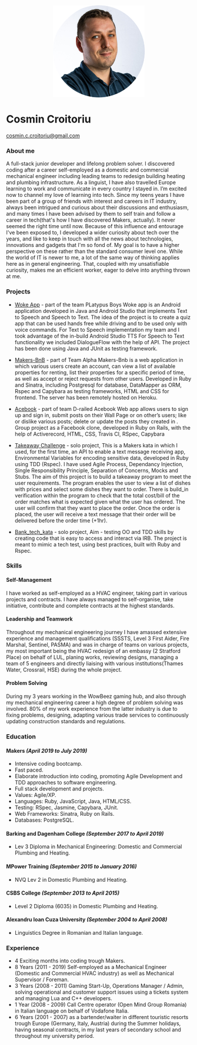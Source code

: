 <p align="center"><img src="./images/photo.png" alt="portrait" width="250"/></p>
     
# Cosmin Croitoriu


 [cosmin.c.croitoriu@gmail.com](mailto:cosmin.c.croitoriu@gmail.com) 
### About me
  A full-stack junior developer and lifelong problem solver. I discovered coding after a career self-employed as a domestic and commercial mechanical engineer including leading teams to redesign building heating and plumbing infrastructure. As a linguist, I have also travelled Europe learning to work and communicate in every country I stayed in. I’m excited now to channel my love of learning into tech.
  Since my teens years I have been part of a group of friends with interest and careers in IT industry, always been intrigued and curious about their discussions and enthusiasm, and many times I have been advised by them to self train and follow a career in tech(that's how I have discovered Makers, actually). It never seemed the right time until now.
  Because of this influence and entourage I've been exposed to, I developed a wider curiosity about tech over the years, and like to keep in touch with all the news about technologies, innovations and gadgets that I'm so fond of. My goal is to have a higher perspective on these rather than the standard consumer level one.
  While the world of IT is newer to me, a lot of the same way of thinking applies here as in general engineering. That, coupled with my unsatisfiable curiosity, makes me an efficient worker, eager to delve into anything thrown at me.
  
### Projects
*  [Woke App](https://github.com/mondongos/woke-platypus) - part of the team PLatypus Boys Woke app is an Android application developed in Java and Android Studio that implements Text to Speech and Speech to Text. The idea of the project is to create a quiz app that can be used hands free while driving and to be used only with voice commands. For Text to Speech implementation my team and I took advantage of the in-build Android Studio TTS For Speech to Text functionality we included DialogueFlow with the help of API. The project has been done using Java and JUnit as testing framework.

*  [Makers-BnB](https://github.com/Cosmin-Croitoriu/Makers-Bnb) - part of Team Alpha Makers-Bnb is a web application in which various users create an account, can view a list of available properties for renting, list their properties for a specific period of time, as well as accept or reject requests from other users. Developed in Ruby and Sinatra, including Postgresql for database, DataMapper as ORM, Rspec and Capybara as testing frameworks, HTML and CSS for frontend. The server has been remotely hosted on Heroku.

*  [Acebook](https://github.com/marbuthnott/acebook-d-railed) - part of team D-railed Acebook Web app allows users to sign up and sign in, submit posts on their Wall Page or on other’s users; like or dislike various posts; delete or update the posts they created in . Group project as a Facebook clone, developed in Ruby on Rails, with the help of Activerecord, HTML, CSS, Travis CI, RSpec, Capybara

*  [Takeaway Challenge](https://github.com/Cosmin-Croitoriu/takeaway-challenge) - solo project, This is a Makers kata in which I used, for the first time, an API to enable a text message receiving app, Environmental Variables for encoding sensitive data, developed in Ruby using TDD (Rspec). I have used Agile Process, Dependancy Injection, Single Responsibility Principle, Separation of Concerns, Mocks and Stubs. The aim of this project is to build a takeaway program to meet the user requirements. The program enables the user to view a list of dishes with prices and select some dishes they want to order. There is build_in verification within the program to check that the total cost/bill of the order matches what is expected given what the user has ordered. The user will confirm that they want to place the order. Once the order is placed, the user will receive a text message that their order will be delivered before the order time (+1hr).

*  [Bank_tech_kata](https://github.com/Cosmin-Croitoriu/bank_tech_kata) - solo project, Aim - testing OO and TDD skills by creating code that is easy to access and interact via IRB. The project is meant to mimic a tech test, using best practices, built with Ruby and Rspec.

### Skills

#### Self-Management
 I have worked as self-employed as a HVAC engineer, taking part in various projects and contracts. I have always managed to self-organise, take initiative, contribute and complete contracts at the highest standards.
#### Leadership and Teamwork
 Throughout my mechanical engineering journey I have amassed extensive experience and management qualifications (SSSTS, Level 3 First Aider, Fire Marshal, Sentinel, PASMA) and was in charge of teams on various projects, my most important being the HVAC redesign of an embassy (2 Stratford Place) on behalf of LUL, planing works, reviewing designs, managing a team of 5 engineers and directly liaising with various institutions(Thames Water, Crossrail, HSE) during the whole project. 
#### Problem Solving
 During my 3 years working in the WowBeez gaming hub, and also through my mechanical engineering career a high degree of problem solving was involved. 80% of my work experience from the latter industry is due to fixing problems, designing, adapting various trade services to continuously updating construction standards and regulations.
### Education
 #### Makers *(April 2019 to July 2019)*
* Intensive coding bootcamp.
* Fast paced.
* Elaborate introduction into coding, promoting Agile Development and TDD approaches to software engineering.
* Full stack development and projects.
* Values: Agile/XP.
* Languages: Ruby, JavaScript, Java, HTML/CSS.
* Testing: RSpec, Jasmine, Capybara, JUnit.
* Web Frameworks: Sinatra, Ruby on Rails.
* Databases: PostgreSQL.
 #### Barking and Dagenham College *(September 2017 to April 2019)* 
* Lev 3 Diploma in Mechanical Engineering: Domestic and Commercial Plumbing and Heating.
 #### MPower Training *(September 2015 to January 2016)*
* NVQ Lev 2 in Domestic Plumbing and Heating.
 #### CSBS College *(September 2013 to April 2015)*
* Level 2 Diploma (6035) in Domestic Plumbing and Heating.
 #### Alexandru Ioan Cuza University *(September 2004 to April 2008)*  
* Linguistics Degree in Romanian and Italian language.


### Experience
* 4 Exciting months into coding trough Makers.
* 8 Years (2011 - 2019) Self-employed as a Mechanical Engineer (Domestic and Commercial HVAC industry) as well as Mechanical Supervisor / Foreman.
* 3 Years (2008 - 2011) Gaming Start-Up, Operations Manager / Admin, solving operational and customer support issues using a tickets system and managing Lua and C++ developers.
* 1 Year (2008 - 2009) Call Centre operator (Open Mind Group Romania) in Italian language on behalf of Vodafone Italia.
* 6 Years (2001 - 2007) as a bartender/waiter in different touristic resorts trough Europe (Germany, Italy, Austria) during the Summer holidays, having seasonal contracts, in my last years of secondary school and throughout my university period.





